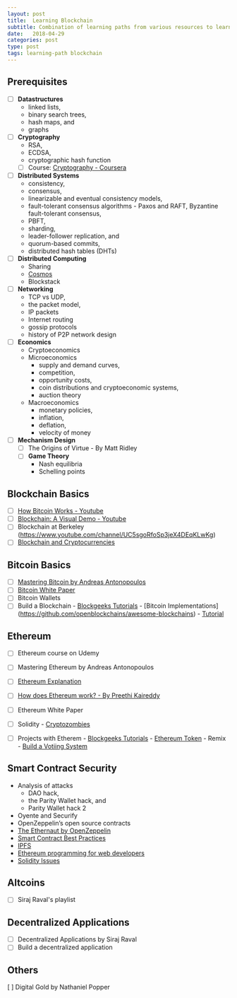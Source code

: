 ```yaml
---
layout: post
title:  Learning Blockchain
subtitle: Combination of learning paths from various resources to learn blockchain
date:   2018-04-29
categories: post
type: post
tags: learning-path blockchain
---
```


## Prerequisites

- [ ] **Datastructures**      
    - linked lists, 
    - binary search trees, 
    - hash maps, and 
    - graphs 
- [ ] **Cryptography**      
    - RSA, 
    - ECDSA, 
    - cryptographic hash function
    - [ ] Course: [Cryptography - Coursera](https://www.coursera.org/learn/crypto)
- [ ] **Distributed Systems**      
    - consistency, 
    - consensus, 
    - linearizable and eventual consistency models, 
    - fault-tolerant consensus algorithms - Paxos and RAFT, Byzantine fault-tolerant consensus, 
    - PBFT, 
    - sharding, 
    - leader-follower replication, and 
    - quorum-based commits, 
    - distributed hash tables (DHTs) 
 - [ ] **Distributed Computing**
    - Sharing
    - [Cosmos](https://cosmos.network/)
    - Blockstack
 - [ ] **Networking**      
    - TCP vs UDP, 
    - the packet model, 
    - IP packets
    - Internet routing
    - gossip protocols
    - history of P2P network design
 - [ ] **Economics**      
    - Cryptoeconomics
    - Microeconomics
       - supply and demand curves, 
       - competition, 
       - opportunity costs, 
       - coin distributions and cryptoeconomic systems, 
       - auction theory
    - Macroeconomics
      - monetary policies, 
      - inflation, 
      - deflation, 
      - velocity of money
 - [ ] **Mechanism Design**
    - [ ] The Origins of Virtue - By Matt Ridley
    - [ ] **Game Theory**      
        - Nash equilibria
        - Schelling points

## Blockchain Basics
- [ ] [How Bitcoin Works - Youtube](https://youtu.be/_160oMzblY8)
- [ ] [Blockchain: A Visual Demo - Youtube](https://youtu.be/bBC-nXj3Ng4)
- [ ] Blockchain at Berkeley (https://www.youtube.com/channel/UC5sgoRfoSp3jeX4DEqKLwKg)
- [ ] [Blockchain and Cryptocurrencies](https://www.coursera.org/learn/cryptocurrency/home/welcome)

## Bitcoin Basics
- [ ] [Mastering Bitcoin by Andreas Antonopoulos]()
- [ ] [Bitcoin White Paper](https://youtu.be/bBC-nXj3Ng4)
- [ ] Bitcoin Wallets
- [ ] Build a Blockchain 
       - [Blockgeeks Tutorials](https://blockgeeks.com/guides/)
       - [Bitcoin Implementations] (https://github.com/openblockchains/awesome-blockchains)
       - [Tutorial](https://www.youtube.com/watch?v=3aJI1ABdjQk)

## Ethereum
- [ ] Ethereum course on Udemy 
- [ ] Mastering Ethereum by Andreas Antonopoulos
- [ ] [Ethereum Explanation](https://youtu.be/mCzyDLanA7s)
- [ ] [How does Ethereum work? - By Preethi Kaireddy](https://medium.com/@preethikasireddy/how-does-ethereum-work-anyway-22d1df506369)
- [ ] Ethereum White Paper
- [ ] Solidity - [Cryptozombies](https://cryptozombies.io/)
- [ ] Projects with Etherem
       - [Blockgeeks Tutorials](https://blockgeeks.com/guides/)
       - [Ethereum Token](https://enlight.nyc/ethereum-token)
       - Remix
       - [Build a Votiing System](https://karl.tech/learning-solidity-part-2-voting/)


## Smart Contract Security
- Analysis of attacks
     - DAO hack, 
     - the Parity Wallet hack, and 
     - Parity Wallet hack 2
- Oyente and Securify
- OpenZeppelin’s open source contracts
- [The Ethernaut by OpenZeppelin](https://github.com/OpenZeppelin/ethernaut)
- [Smart Contract Best Practices](https://consensys.github.io/smart-contract-best-practices/bibliography/)
- [IPFS](https://youtu.be/skMTdSEaCtA)
- [Ethereum programming for web developers](https://happyfuncorp.com/whitepapers/webthereum)
- [Solidity Issues](https://github.com/OpenZeppelin/openzeppelin-solidity/issues)

## Altcoins
- [ ] Siraj Raval's playlist

## Decentralized Applications
- [ ] Decentralized Applications by Siraj Raval
- [ ] Build a decentralized application

## Others
[ ] Digital Gold by Nathaniel Popper

